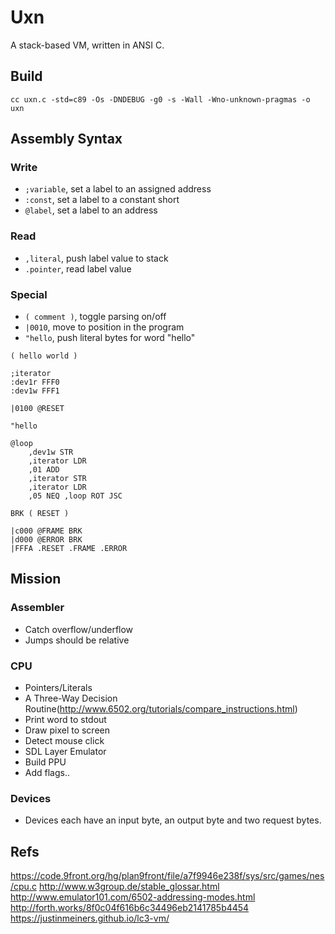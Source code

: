 # Uxn

A stack-based VM, written in ANSI C.

## Build

```
cc uxn.c -std=c89 -Os -DNDEBUG -g0 -s -Wall -Wno-unknown-pragmas -o uxn
```

## Assembly Syntax

### Write

- `;variable`, set a label to an assigned address
- `:const`, set a label to a constant short
- `@label`, set a label to an address

### Read

- `,literal`, push label value to stack
- `.pointer`, read label value

### Special

- `( comment )`, toggle parsing on/off
- `|0010`, move to position in the program
- `"hello`, push literal bytes for word "hello"

```
( hello world )

;iterator
:dev1r FFF0
:dev1w FFF1

|0100 @RESET

"hello

@loop
	,dev1w STR
	,iterator LDR
	,01 ADD
	,iterator STR 
	,iterator LDR
	,05 NEQ ,loop ROT JSC

BRK ( RESET )

|c000 @FRAME BRK 
|d000 @ERROR BRK 
|FFFA .RESET .FRAME .ERROR

```

## Mission

### Assembler

- Catch overflow/underflow
- Jumps should be relative

### CPU

- Pointers/Literals
- A Three-Way Decision Routine(http://www.6502.org/tutorials/compare_instructions.html)
- Print word to stdout
- Draw pixel to screen
- Detect mouse click
- SDL Layer Emulator
- Build PPU
- Add flags..

### Devices

- Devices each have an input byte, an output byte and two request bytes.

## Refs

https://code.9front.org/hg/plan9front/file/a7f9946e238f/sys/src/games/nes/cpu.c
http://www.w3group.de/stable_glossar.html
http://www.emulator101.com/6502-addressing-modes.html
http://forth.works/8f0c04f616b6c34496eb2141785b4454
https://justinmeiners.github.io/lc3-vm/